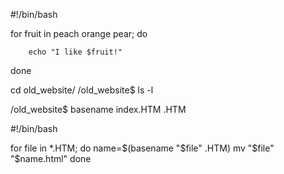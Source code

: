 #!/bin/bash

for fruit in peach orange pear; do

        echo "I like $fruit!"

done

cd old_website/
/old_website$ ls -l

/old_website$ basename index.HTM .HTM

#!/bin/bash

for file in \*.HTM; do
name=$(basename "$file" .HTM)
mv "$file" "$name.html"
done
